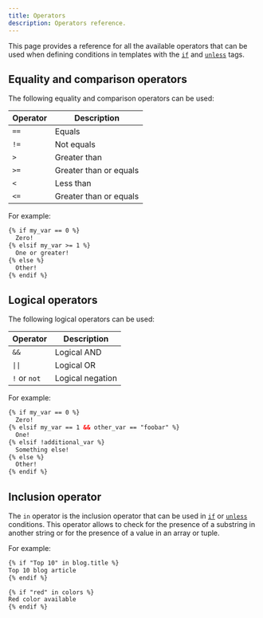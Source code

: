 ```yaml
---
title: Operators
description: Operators reference.
---
```


This page provides a reference for all the available operators that can be used when defining conditions in templates with the [`if`](./tags.md#if) and [`unless`](./tags.md#unless) tags.

## Equality and comparison operators

The following equality and comparison operators can be used:

| Operator | Description |
| -------- | ----------- |
| `==` | Equals |
| `!=` | Not equals |
| `>` | Greater than |
| `>=` | Greater than or equals |
| `<` | Less than |
| `<=` | Greater than or equals |

For example:

```html
{% if my_var == 0 %}
  Zero!
{% elsif my_var >= 1 %}
  One or greater!
{% else %}
  Other!
{% endif %}
```

## Logical operators

The following logical operators can be used:

| Operator | Description |
| -------- | ----------- |
| `&&` | Logical AND |
| `\|\|` | Logical OR |
| `!` or `not` | Logical negation |

For example:

```html
{% if my_var == 0 %}
  Zero!
{% elsif my_var == 1 && other_var == "foobar" %}
  One!
{% elsif !additional_var %}
  Something else!
{% else %}
  Other!
{% endif %}
```

## Inclusion operator

The `in` operator is the inclusion operator that can be used in [`if`](./tags.md#if) or [`unless`](./tags.md#unless) conditions. This operator allows to check for the presence of a substring in another string or for the presence of a value in an array or tuple.

For example:

```html
{% if "Top 10" in blog.title %}
Top 10 blog article
{% endif %}

{% if "red" in colors %}
Red color available
{% endif %}
```
